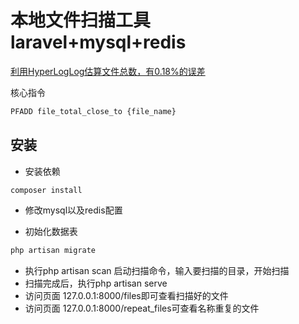 # 本地文件扫描工具 laravel+mysql+redis

[利用HyperLogLog估算文件总数，有0.18%的误差](/app/Console/Commands/Scan.php)

核心指令
```markdown
PFADD file_total_close_to {file_name}
```

## 安装
- 安装依赖
```
composer install
```
- 修改mysql以及redis配置

- 初始化数据表
```markdown
php artisan migrate
```
- 执行php artisan scan 启动扫描命令，输入要扫描的目录，开始扫描
- 扫描完成后，执行php artisan serve
- 访问页面 127.0.0.1:8000/files即可查看扫描好的文件
- 访问页面 127.0.0.1:8000/repeat_files可查看名称重复的文件
